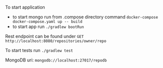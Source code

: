To start application
- to start mongo run from .compose directory command `docker-compose docker-compose.yaml up -- build`
- to start app run `./gradlew bootRun`

Rest endpoint can be found under `GET http://localhost:8080/repositories/owner/repo`

To start tests run `./gradlew test`

MongoDB uri: `mongodb://localhost:27017/repodb`